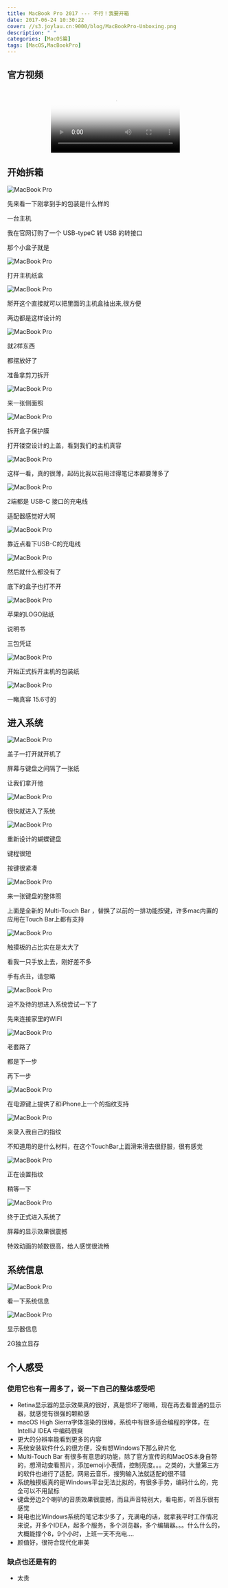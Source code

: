 ```yaml
---
title: MacBook Pro 2017 --- 不行！我要开箱
date: 2017-06-24 10:30:22
cover: //s3.joylau.cn:9000/blog/MacBookPro-Unboxing.png
description: " "
categories: [MacOS篇]
tags: [MacOS,MacBookPro]
---
```


<!-- more -->

## 官方视频

<center>
<video src="//s3.joylau.cn:9000/blog/macbook-pro-design.mp4" loop="true" controls="controls" poster="//s3.joylau.cn:9000/blog/MacBookPro-unboxing-video.png">您的浏览器版本太低，无法观看本视频</video>
</center>


## 开始拆箱

![MacBook Pro](//s3.joylau.cn:9000/blog/macbookpro/IMG_2180.JPG)

先来看一下刚拿到手的包装是什么样的

一台主机

我在官网订购了一个 USB-typeC 转 USB 的转接口

那个小盒子就是
 
 
 
 
![MacBook Pro](//s3.joylau.cn:9000/blog/macbookpro/IMG_2181.JPG)

打开主机纸盒




![MacBook Pro](//s3.joylau.cn:9000/blog/macbookpro/IMG_2182.JPG)

掰开这个直接就可以把里面的主机盒抽出来,很方便

两边都是这样设计的




![MacBook Pro](//s3.joylau.cn:9000/blog/macbookpro/IMG_2183.JPG)

就2样东西

都摆放好了

准备拿剪刀拆开




![MacBook Pro](//s3.joylau.cn:9000/blog/macbookpro/IMG_2184.JPG)

来一张侧面照




![MacBook Pro](//s3.joylau.cn:9000/blog/macbookpro/IMG_2185.JPG)

拆开盒子保护膜

打开镂空设计的上盖，看到我们的主机真容




![MacBook Pro](//s3.joylau.cn:9000/blog/macbookpro/IMG_2186.JPG)

这样一看，真的很薄，起码比我以前用过得笔记本都要薄多了




![MacBook Pro](//s3.joylau.cn:9000/blog/macbookpro/IMG_2187.JPG)

2端都是 USB-C 接口的充电线

适配器感觉好大啊




![MacBook Pro](//s3.joylau.cn:9000/blog/macbookpro/IMG_2188.JPG)

靠近点看下USB-C的充电线




![MacBook Pro](//s3.joylau.cn:9000/blog/macbookpro/IMG_2189.JPG)

然后就什么都没有了

底下的盒子也打不开




![MacBook Pro](//s3.joylau.cn:9000/blog/macbookpro/IMG_2190.JPG)

苹果的LOGO贴纸

说明书

三包凭证




![MacBook Pro](//s3.joylau.cn:9000/blog/macbookpro/IMG_2191.JPG)

开始正式拆开主机的包装纸




![MacBook Pro](//s3.joylau.cn:9000/blog/macbookpro/IMG_2192.JPG)

一睹真容
15.6寸的





## 进入系统


![MacBook Pro](//s3.joylau.cn:9000/blog/macbookpro/IMG_2193.JPG)

盖子一打开就开机了

屏幕与键盘之间隔了一张纸

让我们拿开他




![MacBook Pro](//s3.joylau.cn:9000/blog/macbookpro/IMG_2194.JPG)

很快就进入了系统




![MacBook Pro](//s3.joylau.cn:9000/blog/macbookpro/IMG_2195.JPG)

重新设计的蝴蝶键盘

键程很短

按键很紧凑




![MacBook Pro](//s3.joylau.cn:9000/blog/macbookpro/IMG_2196.JPG)

来一张键盘的整体照

上面是全新的 Multi-Touch Bar ，替换了以前的一排功能按键，许多mac内置的应用在Touch Bar上都有支持




![MacBook Pro](//s3.joylau.cn:9000/blog/macbookpro/IMG_2197.JPG)

触摸板的占比实在是太大了

看我一只手放上去，刚好差不多

手有点丑，请忽略




![MacBook Pro](//s3.joylau.cn:9000/blog/macbookpro/IMG_2198.JPG)

迫不及待的想进入系统尝试一下了

先来连接家里的WIFI




![MacBook Pro](//s3.joylau.cn:9000/blog/macbookpro/IMG_2199.JPG)

老套路了

都是下一步

再下一步




![MacBook Pro](//s3.joylau.cn:9000/blog/macbookpro/IMG_2200.JPG)

在电源键上提供了和iPhone上一个的指纹支持




![MacBook Pro](//s3.joylau.cn:9000/blog/macbookpro/IMG_2201.JPG)

来录入我自己的指纹

不知道用的是什么材料，在这个TouchBar上面滑来滑去很舒服，很有感觉




![MacBook Pro](//s3.joylau.cn:9000/blog/macbookpro/IMG_2202.JPG)

正在设置指纹

稍等一下




![MacBook Pro](//s3.joylau.cn:9000/blog/macbookpro/IMG_2203.JPG)

终于正式进入系统了

屏幕的显示效果很震撼

特效动画的帧数很高，给人感觉很流畅




## 系统信息

![MacBook Pro](//s3.joylau.cn:9000/blog/macbookpro/IMG_2204.JPG)

看一下系统信息




![MacBook Pro](//s3.joylau.cn:9000/blog/macbookpro/IMG_2205.JPG)

显示器信息

2G独立显存


## 个人感受

### 使用它也有一周多了，说一下自己的整体感受吧
- Retina显示器的显示效果真的很好，真是惯坏了眼睛，现在再去看普通的显示器，就感觉有很强的颗粒感
- macOS High Sierra字体渲染的很棒，系统中有很多适合编程的字体，在 IntelliJ IDEA 中编码很爽
- 更大的分辨率能看到更多的内容
- 系统安装软件什么的很方便，没有想Windows下那么碎片化
- Multi-Touch Bar 有很多有意思的功能，除了官方宣传的和MacOS本身自带的，想滑动查看照片，添加emoji小表情，控制亮度。。。之类的，大量第三方的软件也进行了适配，网易云音乐，搜狗输入法就适配的很不错
- 系统触摸板真的是Windows平台无法比拟的，有很多手势，编码什么的，完全可以不用鼠标
- 键盘旁边2个喇叭的音质效果很震撼，而且声音特别大，看电影，听音乐很有感觉
- 耗电也比Windows系统的笔记本少多了，充满电的话，就拿我平时工作情况来说，开多个IDEA，起多个服务，多个浏览器，多个编辑器。。。什么什么的，大概能撑个8，9个小时，上班一天不充电....
- 颜值好，很符合现代化审美




### 缺点也还是有的
- 太贵